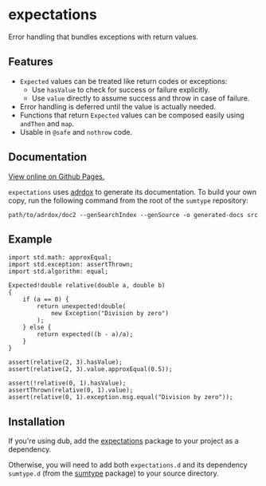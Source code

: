 expectations
============

Error handling that bundles exceptions with return values.

Features
--------

- `Expected` values can be treated like return codes or exceptions:
    - Use `hasValue` to check for success or failure explicitly.
    - Use `value` directly to assume success and throw in case of failure.
- Error handling is deferred until the value is actually needed.
- Functions that return `Expected` values can be composed easily using
  `andThen` and `map`.
- Usable in `@safe` and `nothrow` code.

Documentation
-------------

[View online on Github Pages.][docs]

`expectations` uses [adrdox][] to generate its documentation. To build your own
copy, run the following command from the root of the `sumtype` repository:

    path/to/adrdox/doc2 --genSearchIndex --genSource -o generated-docs src

[docs]: https://pbackus.github.io/expectations/expectations.html
[adrdox]: https://github.com/adamdruppe/adrdox

Example
-------

    import std.math: approxEqual;
    import std.exception: assertThrown;
    import std.algorithm: equal;

    Expected!double relative(double a, double b)
    {
        if (a == 0) {
            return unexpected!double(
                new Exception("Division by zero")
            );
        } else {
            return expected((b - a)/a);
        }
    }

    assert(relative(2, 3).hasValue);
    assert(relative(2, 3).value.approxEqual(0.5));

    assert(!relative(0, 1).hasValue);
    assertThrown(relative(0, 1).value);
    assert(relative(0, 1).exception.msg.equal("Division by zero"));

Installation
------------

If you're using dub, add the
[expectations](https://code.dlang.org/packages/expectations) package to your
project as a dependency.

Otherwise, you will need to add both `expectations.d` and its dependency
`sumtype.d` (from the [sumtype](https://github.com/pbackus/sumtype) package) to
your source directory.
